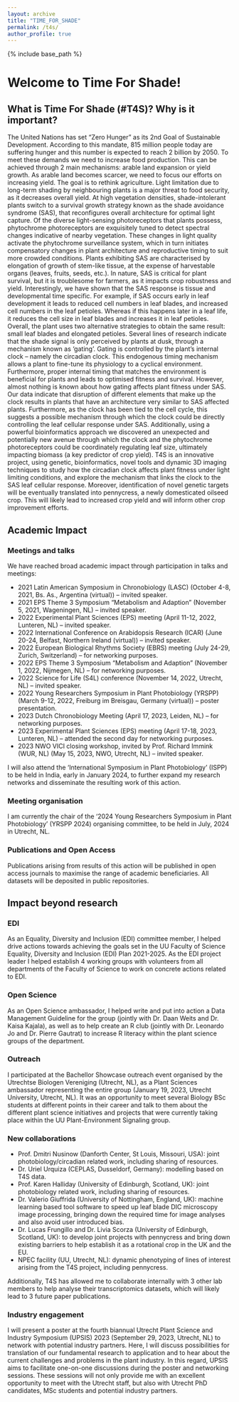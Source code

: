 ```yaml
---
layout: archive
title: "TIME_FOR_SHADE"
permalink: /t4s/
author_profile: true
---
```

{% include base_path %}

# Welcome to Time For Shade!

## What is Time For Shade (#T4S)? Why is it important?
The United Nations has set “Zero Hunger” as its 2nd Goal of Sustainable Development. According to this mandate, 815 million people today are suffering hunger and this number is expected to reach 2 billion by 2050. To meet these demands we need to increase food production. This can be achieved through 2 main mechanisms: arable land expansion or yield growth. As arable land becomes scarcer, we need to focus our efforts on increasing yield. The goal is to rethink agriculture.
Light limitation due to long-term shading by neighbouring plants is a major threat to food security, as it decreases overall yield. At high vegetation densities, shade-intolerant plants switch to a survival growth strategy known as the shade avoidance syndrome (SAS), that reconfigures overall architecture for optimal light capture. Of the diverse light-sensing photoreceptors that plants possess, phytochrome photoreceptors are exquisitely tuned to detect spectral changes indicative of nearby vegetation. These changes in light quality activate the phytochrome surveillance system, which in turn initiates compensatory changes in plant architecture and reproductive timing to suit more crowded conditions. Plants exhibiting SAS are characterised by elongation of growth of stem-like tissue, at the expense of harvestable organs (leaves, fruits, seeds, etc.). In nature, SAS is critical for plant survival, but it is troublesome for farmers, as it impacts crop robustness and yield. Interestingly, we have shown that the SAS response is tissue and developmental time specific. For example, if SAS occurs early in leaf development it leads to reduced cell numbers in leaf blades, and increased cell numbers in the leaf petioles. Whereas if this happens later in a leaf life, it reduces the cell size in leaf blades and increases it in leaf petioles. Overall, the plant uses two alternative strategies to obtain the same result: small leaf blades and elongated petioles.
Several lines of research indicate that the shade signal is only perceived by plants at dusk, through a mechanism known as ‘gating’. Gating is controlled by the plant’s internal clock – namely the circadian clock. This endogenous timing mechanism allows a plant to fine-tune its physiology to a cyclical environment. Furthermore, proper internal timing that matches the environment is beneficial for plants and leads to optimised fitness and survival. However, almost nothing is known about how gating affects plant fitness under SAS. Our data indicate that disruption of different elements that make up the clock results in plants that have an architecture very similar to SAS affected plants. Furthermore, as the clock has been tied to the cell cycle, this suggests a possible mechanism through which the clock could be directly controlling the leaf cellular response under SAS. Additionally, using a powerful bioinformatics approach we discovered an unexpected and potentially new avenue through which the clock and the phytochrome photoreceptors could be coordinately regulating leaf size, ultimately impacting biomass (a key predictor of crop yield).
T4S is an innovative project, using genetic, bioinformatics, novel tools and dynamic 3D imaging techniques to study how the circadian clock affects plant fitness under light limiting conditions, and explore the mechanism that links the clock to the SAS leaf cellular response. Moreover, identification of novel genetic targets will be eventually translated into pennycress, a newly domesticated oilseed crop. This will likely lead to increased crop yield and will inform other crop improvement efforts.

## Academic Impact
### Meetings and talks
We have reached broad academic impact through participation in talks and meetings: 
-	2021 Latin American Symposium in Chronobiology (LASC) (October 4-8, 2021, Bs. As., Argentina (virtual)) – invited speaker.
-	2021 EPS Theme 3 Symposium “Metabolism and Adaption” (November 5, 2021, Wageningen, NL) – invited speaker.
-	2022 Experimental Plant Sciences (EPS) meeting (April 11-12, 2022, Lunteren, NL) – invited speaker.
-	2022 International Conference on Arabidopsis Research (ICAR) (June 20-24, Belfast, Northern Ireland (virtual)) – invited speaker.
-	2022 European Biological Rhythms Society (EBRS) meeting (July 24-29, Zurich, Switzerland) – for networking purposes.
-	2022 EPS Theme 3 Symposium “Metabolism and Adaption” (November 1, 2022, Nijmegen, NL) – for networking purposes.
-	2022 Science for Life (S4L) conference (November 14, 2022, Utrecht, NL) – invited speaker.
-	2022 Young Researchers Symposium in Plant Photobiology (YRSPP) (March 9-12, 2022, Freiburg im Breisgau, Germany (virtual)) – poster presentation.
-	2023 Dutch Chronobiology Meeting (April 17, 2023, Leiden, NL) – for networking purposes.
-	2023 Experimental Plant Sciences (EPS) meeting (April 17-18, 2023, Lunteren, NL) – attended the second day for networking purposes.
-	2023 NWO VICI closing workshop, invited by Prof. Richard Immink (WUR, NL) (May 15, 2023, NWO, Utrecht, NL) – invited speaker.

I will also attend the ‘International Symposium in Plant Photobiology’ (ISPP) to be held in India, early in January 2024, to further expand my research networks and disseminate the resulting work of this action.

### Meeting organisation
I am currently the chair of the ‘2024 Young Researchers Symposium in Plant Photobiology’ (YRSPP 2024) organising committee, to be held in July, 2024 in Utrecht, NL. 

### Publications and Open Access
Publications arising from results of this action will be published in open access journals to maximise the range of academic beneficiaries. All datasets will be deposited in public repositories.

## Impact beyond research
### EDI
As an Equality, Diversity and Inclusion (EDI) committee member, I helped drive actions towards achieving the goals set in the UU Faculty of Science Equality, Diversity and Inclusion (EDI) Plan 2021-2025. As the EDI project leader I helped establish 4 working groups with volunteers from all departments of the Faculty of Science to work on concrete actions related to EDI.

### Open Science
As an Open Science ambassador, I helped write and put into action a Data Management Guideline for the group (jointly with Dr. Daan Weits and Dr. Kaisa Kajala), as well as to help create an R club (jointly with Dr. Leonardo Jo and Dr. Pierre Gautrat) to increase R literacy within the plant science groups of the department.

### Outreach
I participated at the Bachellor Showcase outreach event organised by the Utrechtse Biologen Vereniging (Utrecht, NL), as a Plant Sciences ambassador representing the entire group (January 19, 2023, Utrecht University, Utrecht, NL). It was an opportunity to meet several Biology  BSc students at different points in their career and talk to them about the different plant science initiatives and projects that were currently taking place within the UU Plant-Environment Signaling group.

### New collaborations
-	Prof. Dmitri Nusinow (Danforth Center, St Louis, Missouri, USA): joint photobiology/circadian related work, including sharing of resources.
-	Dr. Uriel Urquiza (CEPLAS, Dusseldorf, Germany): modelling based on T4S data.
-	Prof. Karen Halliday (University of Edinburgh, Scotland, UK): joint photobiology related work, including sharing of resources.
-	Dr. Valerio Giuffrida (University of Nottingham, England, UK): machine learning based tool software to speed up leaf blade DIC microscopy image processing, bringing down the required time for image analyses and also avoid user introduced bias.
-	Dr. Lucas Frungillo and Dr. Livia Scorza (University of Edinburgh, Scotland, UK): to develop joint projects with pennycress and bring down existing barriers to help establish it as a rotational crop in the UK and the EU.
-	NPEC facility (UU, Utrecht, NL): dynamic phenotyping of lines of interest arising from the T4S project, including pennycress.

Additionally, T4S has allowed me to collaborate internally with 3 other lab members to help analyse their transcriptomics datasets, which will likely lead to 3 future paper publications.

### Industry engagement
I will present a poster at the fourth biannual Utrecht Plant Science and Industry Symposium (UPSIS) 2023 (September 29, 2023, Utrecht, NL) to network with potential industry partners. Here, I will discuss possibilities for translation of our fundamental research to application and to hear about the current challenges and problems in the plant industry. In this regard, UPSIS aims to facilitate one-on-one discussions during the poster and networking sessions. These sessions will not only provide me with an excellent opportunity to meet with the Utrecht staff, but also with Utrecht PhD candidates, MSc students and potential industry partners.


